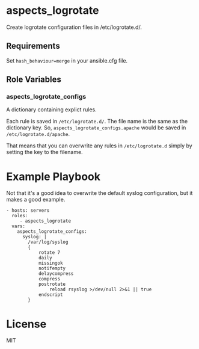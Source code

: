 # aspects_logrotate

Create logrotate configuration files in /etc/logrotate.d/.

## Requirements

Set ```hash_behaviour=merge``` in your ansible.cfg file.

## Role Variables
### aspects_logrotate_configs
A dictionary containing explict rules.

Each rule is saved in ```/etc/logrotate.d/```. The file name is the same as the dictionary key. So, ```aspects_logrotate_configs.apache``` would be saved in ```/etc/logrotate.d/apache```.

That means that you can overwrite any rules in ```/etc/logrotate.d``` simply by setting the key to the filename.

# Example Playbook
Not that it's a good idea to overwrite the default syslog configuration, but it makes a good example.

    - hosts: servers
      roles:
         - aspects_logrotate
      vars:
        aspects_logrotate_configs:
          syslog: |
            /var/log/syslog
            {
                rotate 7
                daily
                missingok
                notifempty
                delaycompress
                compress
                postrotate
                    reload rsyslog >/dev/null 2>&1 || true
                endscript
            }

# License

MIT
